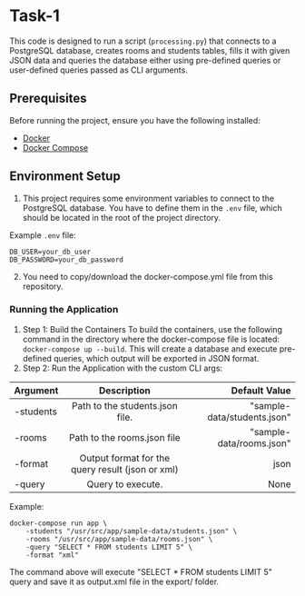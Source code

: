 # Task-1

This code is designed to run a script (`processing.py`) that connects to a PostgreSQL database, creates rooms and students tables, fills it with given JSON data and queries the database either using pre-defined queries or user-defined queries passed as CLI arguments.

## Prerequisites

Before running the project, ensure you have the following installed:

- [Docker](https://www.docker.com/get-started)
- [Docker Compose](https://docs.docker.com/compose/install/)

## Environment Setup

1. This project requires some environment variables to connect to the PostgreSQL database. You have to define them in the `.env` file, which should be located in the root of the project directory.

Example `.env` file:
```env
DB_USER=your_db_user
DB_PASSWORD=your_db_password
```

2. You need to copy/download the docker-compose.yml file from this repository.

### Running the Application
1. Step 1: Build the Containers
To build the containers, use the following command in the directory where the docker-compose file is located:
`docker-compose up --build`. This will create a database and execute pre-defined queries, which output will be exported in JSON format.
2. Step 2: Run the Application with the custom CLI args:

| Argument  |                   Description                    |               Default Value |
|-----------|:------------------------------------------------:|--------------------:|
| -students |         Path to the students.json file.          | "sample-data/students.json" |
| -rooms    |           Path to the rooms.json file            |    "sample-data/rooms.json" |
| -format   | Output format for the query result (json or xml) |                        json |
| -query    |                     Query to execute.                     |       None          |

Example:
```
docker-compose run app \
    -students "/usr/src/app/sample-data/students.json" \
    -rooms "/usr/src/app/sample-data/rooms.json" \
    -query "SELECT * FROM students LIMIT 5" \
    -format "xml"
```
The command above will execute "SELECT * FROM students LIMIT 5" query and save it as output.xml file in the export/ folder.
